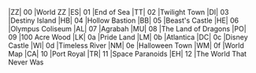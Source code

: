 |ZZ| 00  |World ZZ
|ES| 01  |End of Sea
|TT| 02  |Twilight Town
|DI| 03  |Destiny Island
|HB| 04  |Hollow Bastion
|BB| 05  |Beast's Castle
|HE| 06  |Olympus Coliseum
|AL| 07  |Agrabah
|MU| 08  |The Land of Dragons
|PO| 09  |100 Acre Wood
|LK| 0a  |Pride Land
|LM| 0b  |Atlantica
|DC| 0c  |Disney Castle
|WI| 0d  |Timeless River
|NM| 0e  |Halloween Town
|WM| 0f  |World Map
|CA| 10  |Port Royal
|TR| 11  |Space Paranoids
|EH| 12  |The World That Never Was